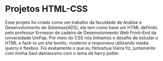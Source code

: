 # Projetos HTML-CSS
 Esse projeto foi criado como um trabalho da faculdade de Análise e Desenvolvimento de Sistemas(ADS), ele tem como base um HTML definido pelo professor Ermeson da cadeira de Desenvolvimento Web Front-End da universidade UniFap. Por meio do CSS nós tinhamos o desafio de estudar o HTML e fazê-lo um site bonito, moderno e responsivo utilizando media querry e flexbox. Foi exatamente o que eu Yehoshua Vieira fiz, juntamente com minha Saul damasceno com o tema de harry potter.
